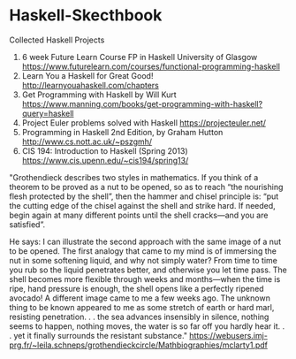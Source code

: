 # Haskell-Skecthbook
Collected Haskell Projects
1. 6 week Future Learn Course FP in Haskell University of Glasgow
   https://www.futurelearn.com/courses/functional-programming-haskell
2. Learn You a Haskell for Great Good! 
   http://learnyouahaskell.com/chapters
3. Get Programming with Haskell by Will Kurt
   https://www.manning.com/books/get-programming-with-haskell?query=haskell
4. Project Euler problems solved with Haskell 
   https://projecteuler.net/
5. Programming in Haskell 2nd Edition, by Graham Hutton 
   http://www.cs.nott.ac.uk/~pszgmh/
6. CIS 194: Introduction to Haskell (Spring 2013)
   https://www.cis.upenn.edu/~cis194/spring13/
   
"Grothendieck describes two styles in mathematics. If you think of a theorem to
be proved as a nut to be opened, so as to reach “the nourishing flesh protected by
the shell”, then the hammer and chisel principle is: “put the cutting edge of the
chisel against the shell and strike hard. If needed, begin again at many different
points until the shell cracks—and you are satisfied”. 

He says:
I can illustrate the second approach with the same image of a
nut to be opened. The first analogy that came to my mind is of
immersing the nut in some softening liquid, and why not simply
water? From time to time you rub so the liquid penetrates better,
and otherwise you let time pass. The shell becomes more flexible
through weeks and months—when the time is ripe, hand pressure
is enough, the shell opens like a perfectly ripened avocado!
A different image came to me a few weeks ago. The unknown
thing to be known appeared to me as some stretch of earth or
hard marl, resisting penetration. . . the sea advances insensibly in
silence, nothing seems to happen, nothing moves, the water is so
far off you hardly hear it. . . yet it finally surrounds the resistant
substance."
https://webusers.imj-prg.fr/~leila.schneps/grothendieckcircle/Mathbiographies/mclarty1.pdf
     
   

